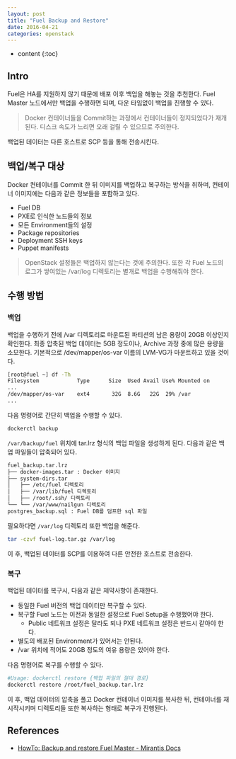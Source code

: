 ```yaml
---
layout: post
title: "Fuel Backup and Restore"
date: 2016-04-21
categories: openstack
---
```


* content
{:toc}

## Intro

Fuel은 HA를 지원하지 않기 때문에 배포 이후 백업을 해놓는 것을 추천한다.
Fuel Master 노드에서만 백업을 수행하면 되며, 다운 타임없이 백업을 진행할 수 있다.

> Docker 컨테이너들을 Commit하는 과정에서 컨테이너들이 정지되었다가 재개된다. 디스크 속도가 느리면 오래 걸릴 수 있으므로 주의한다.

백업된 데이터는 다른 호스트로 SCP 등을 통해 전송시킨다.


## 백업/복구 대상

Docker 컨테이너를 Commit 한 뒤 이미지를 백업하고 복구하는 방식을 취하며,
컨테이너 이미지에는 다음과 같은 정보들을 포함하고 있다.

- Fuel DB
- PXE로 인식한 노드들의 정보
- 모든 Environment들의 설정
- Package repositories
- Deployment SSH keys
- Puppet manifests

> OpenStack 설정들은 백업하지 않는다는 것에 주의한다.
또한 각 Fuel 노드의 로그가 쌓여있는 /var/log 디렉토리는 별개로 백업을 수행해줘야 한다.


## 수행 방법

### 백업

백업을 수행하기 전에 /var 디렉토리로 마운트된 파티션의 남은 용량이 20GB 이상인지 확인한다.
최종 압축된 백업 데이터는 5GB 정도이나, Archive 과정 중에 많은 용량을 소모한다.
기본적으로 /dev/mapper/os-var 이름의 LVM-VG가 마운트하고 있을 것이다.

```bash
[root@fuel ~] df -Th
Filesystem            Type      Size  Used Avail Use% Mounted on
...
/dev/mapper/os-var    ext4       32G  8.6G   22G  29% /var
...
```

다음 명령어로 간단히 백업을 수행할 수 있다.

```bash
dockerctl backup
```

```/var/backup/fuel``` 위치에 tar.lrz 형식의 백업 파일을 생성하게 된다.
다음과 같은 백업 파일들이 압축되어 있다.

```bash
fuel_backup.tar.lrz
├── docker-images.tar : Docker 이미지
├── system-dirs.tar
│   ├── /etc/fuel 디렉토리
│   ├── /var/lib/fuel 디렉토리
│   ├── /root/.ssh/ 디렉토리
└── └── /var/www/nailgun 디렉토리
postgres_backup.sql : Fuel DB를 덤프한 sql 파일
```

필요하다면 ```/var/log``` 디렉토리 또한 백업을 해준다.

```bash
tar -czvf fuel-log.tar.gz /var/log
```

이 후, 백업된 데이터를 SCP를 이용하여 다른 안전한 호스트로 전송한다.


### 복구

백업된 데이터를 복구시, 다음과 같은 제약사항이 존재한다.

- 동일한 Fuel 버전의 백업 데이터만 복구할 수 있다.
- 복구할 Fuel 노드는 이전과 동일한 설정으로 Fuel Setup을 수행했어야 한다.
  - Public 네트워크 설정은 달라도 되나 PXE 네트워크 설정은 반드시 같아야 한다.
- 별도의 배포된 Environment가 있어서는 안된다.
- /var 위치에 적어도 20GB 정도의 여유 용량은 있어야 한다.

다음 명령어로 복구를 수행할 수 있다.

```bash
#Usage: dockerctl restore {백업 파일의 절대 경로}
dockerctl restore /root/fuel_backup.tar.lrz
```

이 후, 백업 데이터의 압축을 풀고 Docker 컨테이너 이미지를 복사한 뒤, 컨테이너를 재시작시키며
디렉토리들 또한 복사하는 형태로 복구가 진행된다.


## References

- [HowTo: Backup and restore Fuel Master - Mirantis Docs](https://docs.mirantis.com/openstack/fuel/fuel-8.0/operations.html#howto-backup-and-restore-fuel-master)
